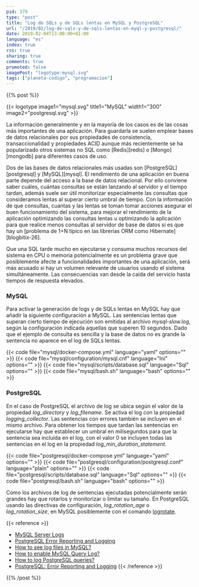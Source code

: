 ```yaml
---
pid: 379
type: "post"
title: "Log de SQLs y de SQLs lentas en MySQL y PostgreSQL"
url: "/2019/02/log-de-sqls-y-de-sqls-lentas-en-myql-y-postgresql/"
date: 2019-02-04T13:00:00+01:00
language: "es"
index: true
rss: true
sharing: true
comments: true
promoted: false
imagePost: "logotype:mysql.svg"
tags: ["planeta-codigo", "programacion"]
---
```


{{% post %}}

{{< logotype image1="mysql.svg" title1="MySQL" width1="300" image2="postgresql.svg" >}}

La información generalmente y en la mayoría de los casos es de las cosas más importantes de una aplicación. Para guardarla se suelen emplear bases de datos relacionales por sus propiedades de consistencia, transaccionalidad y propiedades ACID aunque más recientemente se ha popularizado otros sistemas no SQL como [Redis][redis] o [Mongo][mongodb] para diferentes casos de uso.

Dos de las bases de datos relacionales más usadas son [PostgreSQL][postgresql] y [MySQL][mysql]. El rendimiento de una aplicación en buena parte depende del acceso a la base de datos relacional. Por ello conviene saber cuáles, cuántas consultas se están lanzando al servidor y el tiempo tardan, además suele ser útil monitorizar especialmente las consultas que consideramos lentas al superar cierto umbral de tiempo. Con la información de que consultas, cuantas y las lentas se toman tomar acciones  asegurar el buen funcionamiento del sistema, para mejorar el rendimiento de la aplicación optimizando las consultas lentas u optimizando la aplicación para que realice menos consultas al servidor de base de datos si es que hay un [problema de 1+N típico en las librerías ORM como Hibernate][blogbitix-26].

Que una SQL tarde mucho en ejecutarse y consuma muchos recursos del sistema en CPU o memoria potencialmente es un problema grave que posiblemente afecte a funcionalidades importantes de una aplicación, será más acusado si hay un volumen relevante de usuarios usando el sistema simultáneamente. Las consecuencias van desde la caída del servicio hasta tiempos de respuesta elevados. 

### MySQL

Para activar la generación de logs y de SQLs lentas en MySQL hay que añadir la siguiente configuración a MySQL. Las sentencias lentas que superan cierto tiempo de ejecución son emitidas al archivo _mysql-slow.log_, según la configuración indicada aquellas que superen 10 segundos. Dado que el ejemplo de consulta es sencilla y la base de datos no es grande la sentencia no aparece en el log de SQLs lentas.

{{< code file="mysql/docker-compose.yml" language="yaml" options="" >}}
{{< code file="mysql/configuration/mysql.cnf" language="Ini" options="" >}}
{{< code file="mysql/scripts/database.sql" language="Sql" options="" >}}
{{< code file="mysql/bash.sh" language="bash" options="" >}}

### PostgreSQL

En el caso de PostgreSQL el archivo de log se ubica según el valor de la propiedad _log\_directory_ y _log\_filename_. Se activa el log con la propiedad _logging\_collector_. Las sentencias con errores también se incluyen en el mismo archivo. Para obtener los tiempos que tardan las sentencias en ejecutarse hay que establecer un umbral en milisegundos para que la sentencia sea incluida en el log, con el valor 0 se incluyen todas las sentencias en el log en la propiedad _log\_min\_duration\_statement_.

{{< code file="postgresql/docker-compose.yml" language="yaml" options="" >}}
{{< code file="postgresql/configuration/postgresql.conf" language="plain" options="" >}}
{{< code file="postgresql/scripts/database.sql" language="Sql" options="" >}}
{{< code file="postgresql/bash.sh" language="bash" options="" >}}

Como los archivos de log de sentencias ejecutadas potencialmente serán grandes hay que rotarlos y monitorizar o limitar su tamaño. En PostgreSQL usando las directivas de configuración, _log\_rotation\_age_ o _log\_rotation\_size_, en MySQL posiblemente con el comando [logrotate](https://linux.die.net/man/8/logrotate).

{{< reference >}}
* [MySQL Server Logs](https://dev.mysql.com/doc/refman/8.0/en/server-logs.html)
* [PostgreSQL Error Reporting and Logging](https://www.postgresql.org/docs/current/runtime-config-logging.html)
* [How to see log files in MySQL?](https://stackoverflow.com/questions/5441972/how-to-see-log-files-in-mysql)
* [How to enable MySQL Query Log?](https://stackoverflow.com/questions/6479107/how-to-enable-mysql-query-log)
* [How to log PostgreSQL queries?](https://stackoverflow.com/questions/722221/how-to-log-postgresql-queries)
* [PostgreSQL: Error Reporting and Logging](http://www.postgresql.org/docs/current/static/runtime-config-logging.html)
{{< /reference >}}

{{% /post %}}
